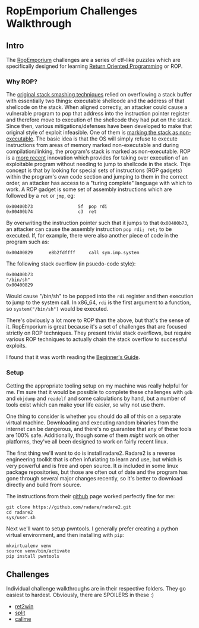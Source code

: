 # RopEmporium Challenges Walkthrough

## Intro
The [RopEmporium](https://ropemporium.com) challenges are a series of ctf-like puzzles which are specifically designed for learning [Return Oriented Programming](https://en.wikipedia.org/wiki/Return-oriented_programming) or ROP. 

### Why ROP?
The [original stack smashing techniques](http://insecure.org/stf/smashstack.html) relied on overflowing a stack buffer with essentially two things: executable shellcode and the address of that shellcode on the stack. When aligned correctly, an attacker could cause a vulnerable program to pop that address into the instruction pointer register and therefore move to execution of the shellcode they had put on the stack.
Since then, various mitigations/defenses have been developed to make that original style of exploit infeasible. One of them is [marking the stack as non-executable](https://en.wikipedia.org/wiki/Executable_space_protection). The basic idea is that the OS will simply refuse to execute instructions from areas of memory marked non-executable and during compilation/linking, the program's stack is marked as non-executable. 
ROP is a [more recent](https://hovav.net/ucsd/talks/blackhat08.html) innovation which provides for taking over execution of an exploitable program without needing to jump to shellcode in the stack. Thje concept is that by looking for special sets of instructions (ROP gadgets) within the program's own code section and jumping to them in the correct order, an attacker has access to a "turing complete" language with which to work.
A ROP gadget is some set of assembly instructions which are followed by a `ret` or `jmp`, eg:
```
0x00400b73                 5f  pop rdi
0x00400b74                 c3  ret
```
By overwriting the instruction pointer such that it jumps to that `0x00400b73`, an attacker can cause the assembly instruction `pop rdi; ret;` to be executed. If, for example, there were also another piece of code in the program such as:
```
0x00400829      e8b2fdffff     call sym.imp.system
```
The following stack overflow (in psuedo-code style):
```
0x00400b73
"/bin/sh"
0x00400829
```
Would cause "/bin/sh" to be popped into the `rdi` register and then execution to jump to the system call. In x86_64, `rdi` is the first argument to a function, so `system("/bin/sh")` would be executed.

There's obviously a lot more to ROP than the above, but that's the sense of it. RopEmporium is great because it's a set of challenges that are focused strictly on ROP techniques. They present trivial stack overflows, but require various ROP techniques to actually chain the stack overflow to successful exploits.

I found that it was worth reading the [Beginner's Guide](https://ropemporium.com/guide.html).

### Setup
Getting the appropriate tooling setup on my machine was really helpful for me. I'm sure that it would be possible to complete these challenges with `gdb` and `objdump` and `readelf` and some calculations by hand, but a number of tools exist which can make your life easier, so why not use them. 

One thing to consider is whether you should do all of this on a separate virtual machine. Downloading and executing random binaries from the internet can be dangerous, and there's no guarantee that any of these tools are 100% safe. Additionally, though some of them *might* work on other platforms, they've all been designed to work on fairly recent linux. 

The first thing we'll want to do is install radare2. Radare2 is a reverse engineering toolkit that is often infuriating to learn and use, but which is very powerful and is free and open source. It *is* included in some linux package repositories, but those are often out of date and the program has gone through several major changes recently, so it's better to download directly and build from source.

The instructions from their [github](https://github.com/radare/radare2) page worked perfectly fine for me:
```
git clone https://github.com/radare/radare2.git
cd radare2
sys/user.sh
```

Next we'll want to setup pwntools. I generally prefer creating a python virtual environment, and then installing with `pip`:
```
mkvirtualenv venv
source venv/bin/activate
pip install pwntools
```

## Challenges
Individual challenge walkthroughs are in their respective folders. They go easiest to hardest. Obviously, there are SPOILERS in these :)

* [ret2win](ret2win/README.md)
* [split](split/README.md)
* [callme](callme/README.md)
